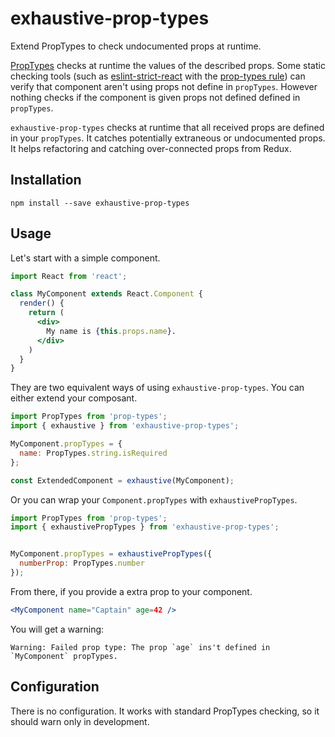 # exhaustive-prop-types

Extend PropTypes to check undocumented props at runtime.

[PropTypes](https://www.npmjs.com/package/prop-types) checks at runtime the values of the described props.
Some static checking tools (such as [eslint-strict-react](https://www.npmjs.com/package/eslint-plugin-react) with the
[prop-types rule](https://github.com/yannickcr/eslint-plugin-react/blob/master/docs/rules/prop-types.md)) can
verify that component aren't using props not define in `propTypes`. However nothing checks if the component is given
props not defined defined in `propTypes`.

`exhaustive-prop-types` checks at runtime that all received props are defined in your `propTypes`. It catches
potentially extraneous or undocumented props. It helps refactoring and catching over-connected props from Redux.


## Installation

```shell
npm install --save exhaustive-prop-types
```


## Usage

Let's start with a simple component.

```jsx
import React from 'react';

class MyComponent extends React.Component {
  render() {
    return (
      <div>
        My name is {this.props.name}.
      </div>
    )
  }
}
```

They are two equivalent ways of using `exhaustive-prop-types`. You can either extend your composant.


```js
import PropTypes from 'prop-types';
import { exhaustive } from 'exhaustive-prop-types';

MyComponent.propTypes = {
  name: PropTypes.string.isRequired
};

const ExtendedComponent = exhaustive(MyComponent);
```

Or you can wrap your `Component.propTypes` with `exhaustivePropTypes`.

```js
import PropTypes from 'prop-types';
import { exhaustivePropTypes } from 'exhaustive-prop-types';


MyComponent.propTypes = exhaustivePropTypes({
  numberProp: PropTypes.number
});
```

From there, if you provide a extra prop to your component.

```jsx
<MyComponent name="Captain" age=42 />
```

You will get a warning:

```
Warning: Failed prop type: The prop `age` ins't defined in `MyComponent` propTypes.
```


## Configuration

There is no configuration. It works with standard PropTypes checking, so it should warn only in development.

